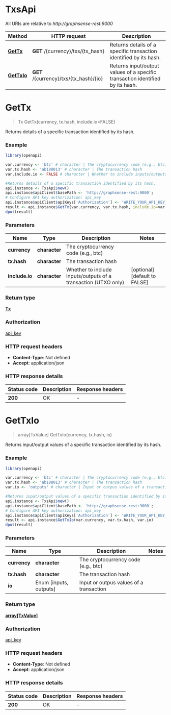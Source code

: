 # TxsApi

All URIs are relative to *http://graphsense-rest:9000*

Method | HTTP request | Description
------------- | ------------- | -------------
[**GetTx**](TxsApi.md#GetTx) | **GET** /{currency}/txs/{tx_hash} | Returns details of a specific transaction identified by its hash.
[**GetTxIo**](TxsApi.md#GetTxIo) | **GET** /{currency}/txs/{tx_hash}/{io} | Returns input/output values of a specific transaction identified by its hash.


# **GetTx**
> Tx GetTx(currency, tx.hash, include.io=FALSE)

Returns details of a specific transaction identified by its hash.

### Example
```R
library(openapi)

var.currency <- 'btc' # character | The cryptocurrency code (e.g., btc)
var.tx.hash <- 'ab188013' # character | The transaction hash
var.include.io <- FALSE # character | Whether to include inputs/outputs of a transaction (UTXO only)

#Returns details of a specific transaction identified by its hash.
api.instance <- TxsApi$new()
api.instance$apiClient$basePath <- 'http://graphsense-rest:9000';
# Configure API key authorization: api_key
api.instance$apiClient$apiKeys['Authorization'] <- 'WRITE_YOUR_API_KEY_HERE';
result <- api.instance$GetTx(var.currency, var.tx.hash, include.io=var.include.io)
dput(result)
```

### Parameters

Name | Type | Description  | Notes
------------- | ------------- | ------------- | -------------
 **currency** | **character**| The cryptocurrency code (e.g., btc) | 
 **tx.hash** | **character**| The transaction hash | 
 **include.io** | **character**| Whether to include inputs/outputs of a transaction (UTXO only) | [optional] [default to FALSE]

### Return type

[**Tx**](tx.md)

### Authorization

[api_key](../README.md#api_key)

### HTTP request headers

 - **Content-Type**: Not defined
 - **Accept**: application/json

### HTTP response details
| Status code | Description | Response headers |
|-------------|-------------|------------------|
| **200** | OK |  -  |

# **GetTxIo**
> array[TxValue] GetTxIo(currency, tx.hash, io)

Returns input/output values of a specific transaction identified by its hash.

### Example
```R
library(openapi)

var.currency <- 'btc' # character | The cryptocurrency code (e.g., btc)
var.tx.hash <- 'ab188013' # character | The transaction hash
var.io <- 'outputs' # character | Input or outpus values of a transaction

#Returns input/output values of a specific transaction identified by its hash.
api.instance <- TxsApi$new()
api.instance$apiClient$basePath <- 'http://graphsense-rest:9000';
# Configure API key authorization: api_key
api.instance$apiClient$apiKeys['Authorization'] <- 'WRITE_YOUR_API_KEY_HERE';
result <- api.instance$GetTxIo(var.currency, var.tx.hash, var.io)
dput(result)
```

### Parameters

Name | Type | Description  | Notes
------------- | ------------- | ------------- | -------------
 **currency** | **character**| The cryptocurrency code (e.g., btc) | 
 **tx.hash** | **character**| The transaction hash | 
 **io** | Enum [inputs, outputs] | Input or outpus values of a transaction | 

### Return type

[**array[TxValue]**](tx_value.md)

### Authorization

[api_key](../README.md#api_key)

### HTTP request headers

 - **Content-Type**: Not defined
 - **Accept**: application/json

### HTTP response details
| Status code | Description | Response headers |
|-------------|-------------|------------------|
| **200** | OK |  -  |

